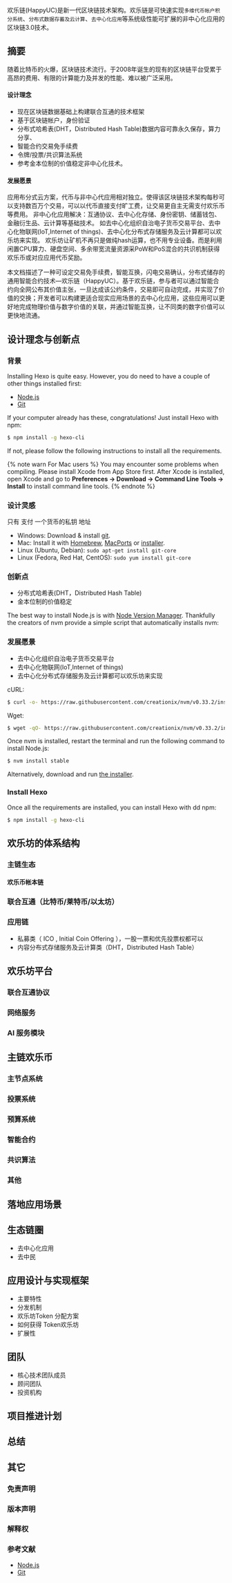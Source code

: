 
欢乐链(HappyUC)是新一代区块链技术架构。欢乐链是可快速实现`多维代币帐户积分系统`、`分布式数据存蓄及云计算`、`去中心化应用`等系统级性能可扩展的非中心化应用的区块链3.0技术。

## 摘要

随着比特币的火爆，区块链技术流行。于2008年诞生的现有的区块链平台受累于高昂的费用、有限的计算能力及并发的性能、难以被广泛采用。

#### 设计理念

- 现在区块链数据基础上构建联合互通的技术框架
- 基于区块链帐户，身份验证
- 分布式哈希表(DHT，Distributed Hash Table)数据内容可靠永久保存，算力分享、
- 智能合约交易免手续费
- 令牌/投票/共识算法系统
- 参考金本位制的价值稳定非中心化技术。

#### 发展愿景

应用布分式云方案，代币与非中心代应用相对独立。使得该区块链技术架构每秒可以支持数百万个交易，可以以代币直接支付旷工费，让交易更自主无需支付欢乐币等费用。
非中心化应用解决：互通协议、去中心化存储、身份密钥、储蓄钱包、金融衍生品、云计算等基础技术。
  如去中心化组织自治电子货币交易平台、去中心化物联网(IoT,Internet of things)、去中心化分布式存储服务及云计算都可以欢乐坊来实现。 欢乐坊让矿机不再只是做纯hash运算，也不用专业设备。而是利用闲置CPU算力、硬盘空间、多余带宽流量资源采PoW和PoS混合的共识机制获得欢乐币或对应应用代币奖励。



本文档描述了一种可设定交易免手续费，智能互换，闪电交易确认，分布式储存的通用智能合约技术—欢乐链（HappyUC）。基于欢乐链，参与者可以通过智能合约向全网公布其价值主张，一旦达成该公约条件，交易即可自动完成，并实现了价值的交换；开发者可以构建更适合现实应用场景的去中心化应用，这些应用可以更好地完成物理价值与数字价值的关联，并通过智能互换，让不同类的数字价值可以更快地流通。


## 设计理念与创新点



### 背景

Installing Hexo is quite easy. However, you do need to have a couple of other things installed first:

- [Node.js](http://nodejs.org/)
- [Git](http://git-scm.com/)

If your computer already has these, congratulations! Just install Hexo with npm:

``` bash
$ npm install -g hexo-cli
```

If not, please follow the following instructions to install all the requirements.

{% note warn For Mac users %}
You may encounter some problems when compiling. Please install Xcode from App Store first. After Xcode is installed, open Xcode and go to **Preferences -> Download -> Command Line Tools -> Install** to install command line tools.
{% endnote %}

### 设计灵感

只有 支付 一个货币的私钥 地址

- Windows: Download & install [git](https://git-scm.com/download/win).
- Mac: Install it with [Homebrew](http://mxcl.github.com/homebrew/), [MacPorts](http://www.macports.org/) or [installer](http://sourceforge.net/projects/git-osx-installer/).
- Linux (Ubuntu, Debian): `sudo apt-get install git-core`
- Linux (Fedora, Red Hat, CentOS): `sudo yum install git-core`

### 创新点

- 分布式哈希表(DHT，Distributed Hash Table) 
- 金本位制的价值稳定

The best way to install Node.js is with [Node Version Manager](https://github.com/creationix/nvm).
Thankfully the creators of nvm provide a simple script that automatically installs nvm:

### 发展愿景

- 去中心化组织自治电子货币交易平台 
- 去中心化物联网(IoT,Internet of things)  
- 去中心化分布式存储服务及云计算都可以欢乐坊来实现

cURL:

``` bash
$ curl -o- https://raw.githubusercontent.com/creationix/nvm/v0.33.2/install.sh | bash
```

Wget:

``` bash
$ wget -qO- https://raw.githubusercontent.com/creationix/nvm/v0.33.2/install.sh | bash
```

Once nvm is installed, restart the terminal and run the following command to install Node.js:

``` bash
$ nvm install stable
```

Alternatively, download and run [the installer](http://nodejs.org/).

### Install Hexo

Once all the requirements are installed, you can install Hexo with dd npm:

``` bash
$ npm install -g hexo-cli
```

## 欢乐坊的体系结构

### 主链生态

#### 欢乐币帐本链

### 联合互通（比特币/莱特币/以太坊）

### 应用链

- 私募类（ ICO , Initial Coin Offering ），一股一票和优先投票权都可以
- 内容分布式存储服务及云计算类（DHT，Distributed Hash Table） 

## 欢乐坊平台

### 联合互通协议

### 网络服务

### AI 服务模块


## 主链欢乐币

### 主节点系统

### 投票系统

### 预算系统 

### 智能合约

### 共识算法

### 其他


## 落地应用场景

## 生态链圈

- 去中心化应用
- 去中民

## 应用设计与实现框架

- 主要特性
- 分发机制
- 欢乐坊Token 分配方案
- 如何获得 Token欢乐坊
- 扩展性

## 团队

- 核心技术团队成员
- 顾问团队
- 投资机构

## 项目推进计划

## 总结

## 其它

### 免责声明

### 版本声明

### 解释权

### 参考文献

- [Node.js](http://nodejs.org/)
- [Git](http://git-scm.com/)